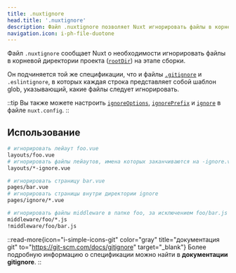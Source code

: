 ```yaml
---
title: .nuxtignore
head.title: '.nuxtignore'
description: Файл .nuxtignore позволяет Nuxt игнорировать файлы в корневой директории проекта во время фазы сборки.
navigation.icon: i-ph-file-duotone
---
```


Файл `.nuxtignore` сообщает Nuxt о необходимости игнорировать файлы в корневой директории проекта ([`rootDir`](/docs/api/nuxt-config#rootdir)) на этапе сборки.

Он подчиняется той же спецификации, что и файлы [`.gitignore`](/docs/guide/directory-structure/gitignore) и `.eslintignore`, в которых каждая строка представляет собой шаблон glob, указывающий, какие файлы следует игнорировать.

::tip
Вы также можете настроить [`ignoreOptions`](/docs/api/nuxt-config#ignoreoptions), [`ignorePrefix`](/docs/api/nuxt-config#ignoreprefix) и [`ignore`](/docs/api/nuxt-config#ignore) в файле `nuxt.config`.
::

## Использование

```bash [.nuxtignore]
# игнорировать лейаут foo.vue
layouts/foo.vue
# игнорировать файлы лейаутов, имена которых заканчиваются на -ignore.vue
layouts/*-ignore.vue

# игнорировать страницу bar.vue
pages/bar.vue
# игнорировать страницы внутри директории ignore
pages/ignore/*.vue

# игнорировать файлы middleware в папке foo, за исключением foo/bar.js
middleware/foo/*.js
!middleware/foo/bar.js
```

::read-more{icon="i-simple-icons-git" color="gray" title="документация git" to="https://git-scm.com/docs/gitignore" target="_blank"}
Более подробную информацию о спецификации можно найти в **документации gitignore**.
::
